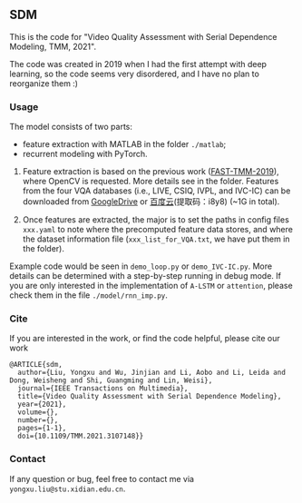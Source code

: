 ## SDM

This is the code for "Video Quality Assessment with Serial Dependence Modeling, TMM, 2021". 

The code was created in 2019 when I had the first attempt with deep learning, so the code seems very disordered, and I have no plan to reorganize them :)

### Usage

The model consists of two parts: 
- feature extraction with MATLAB in the folder `./matlab`;
- recurrent modeling with PyTorch.

1. Feature extraction is based on the previous work ([FAST-TMM-2019](https://github.com/Sissuire/FAST-VQA)), where OpenCV is requested. More details see in the folder. Features from the four VQA databases (i.e., LIVE, CSIQ, IVPL, and IVC-IC) can be downloaded from [GoogleDrive](https://drive.google.com/drive/folders/11pO-M93T5Ao0sR17srTnhUBlJwXxB9ov?usp=sharing) or [百度云](https://pan.baidu.com/s/1f_pzrXTBKD5QJQWWuL47ug)(提取码：i8y8)  (~1G in total).

2. Once features are extracted, the major is to set the paths in config files `xxx.yaml` to note where the precomputed feature data stores, and where the dataset information file (`xxx_list_for_VQA.txt`, we have put them in the folder).

Example code would be seen in `demo_loop.py` or `demo_IVC-IC.py`. More details can be determined with a step-by-step running in debug mode. If you are only interested in the implementation of `A-LSTM` or `attention`, please check them in the file `./model/rnn_imp.py`.

### Cite

If you are interested in the work, or find the code helpful, please cite our work

```
@ARTICLE{sdm,
  author={Liu, Yongxu and Wu, Jinjian and Li, Aobo and Li, Leida and Dong, Weisheng and Shi, Guangming and Lin, Weisi},
  journal={IEEE Transactions on Multimedia}, 
  title={Video Quality Assessment with Serial Dependence Modeling}, 
  year={2021},
  volume={},
  number={},
  pages={1-1},
  doi={10.1109/TMM.2021.3107148}}
```
### Contact

If any question or bug, feel free to contact me via `yongxu.liu@stu.xidian.edu.cn`.
